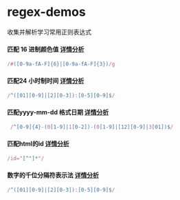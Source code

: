# regex-demos
收集并解析学习常用正则表达式

#### 匹配 16 进制颜色值 [详情分析](demos/#16.md)
```js
/#([0-9a-fA-F]{6}|[0-9a-fA-F]{3})/g
```
#### 匹配24 小时制时间 [详情分析](demos/24time.md)
```js
/^([01][0-9]|[2][0-3]):[0-5][0-9]$/
```
#### 匹配yyyy-mm-dd 格式日期 [详情分析](demos/date.md)
```js
 /^[0-9]{4}-(0[1-9]|1[0-2])-(0[1-9]|[12][0-9]|3[01])$/
```
#### 匹配html的id [详情分析](demos/id.md)
```js
/id="[^"]*"/
```
#### 数字的千位分隔符表示法 [详情分析](demos/num.md)
```js
/^([01][0-9]|[2][0-3]):[0-5][0-9]$/
```
